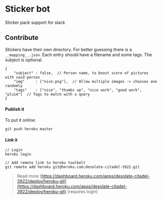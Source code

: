 # Sticker bot

Sticker pack support for slack


## Contribute

Stickers have their own directory. For better guessing there is a `__mapping__.json`. Each entry should have a filename and some tags. The subject is optional.

```
{
    "subject" : false,  // Person name, to boost score of pictures with said person
    "img"     : ["nice.png"],  // Allow multiple images -> chooses one randomly
    "tags"    : ["nice", "thumbs up", "nice work", "good work", "pluim"]  // Tags to match with a query
}
```



#### Publish it

To put it online:

`git push heroku master`


#### Link it

```
// Login
heroku login

// Add remote link to heroku toolbelt
git remote add heroku git@heroku.com:desolate-citadel-3922.git
```


> Read more [https://dashboard.heroku.com/apps/desolate-citadel-3922/deploy/heroku-git](https://dashboard.heroku.com/apps/desolate-citadel-3922/deploy/heroku-git) (requires login)